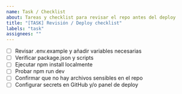 ```yaml
---
name: Task / Checklist
about: Tareas y checklist para revisar el repo antes del deploy
title: "[TASK] Revisión / Deploy checklist"
labels: "task"
assignees: ""
---
```


- [ ] Revisar .env.example y añadir variables necesarias
- [ ] Verificar package.json y scripts
- [ ] Ejecutar npm install localmente
- [ ] Probar npm run dev
- [ ] Confirmar que no hay archivos sensibles en el repo
- [ ] Configurar secrets en GitHub y/o panel de deploy
